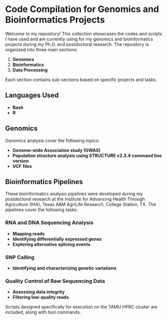 # Code Compilation for Genomics and Bioinformatics Projects

Welcome to my repository! This collection showcases the codes and scripts I have used and am currently using for my genomics and bioinformatics projects during my Ph.D. and postdoctoral research. The repository is organized into three main sections:

1. **Genomics**
2. **Bioinformatics**
3. **Data Processing**

Each section contains sub-sections based on specific projects and tasks.

## Languages Used
- **Bash**
- **R**
## Genomics
Genomics analysis cover the following topics:
- **Genome-wide Association study (GWAS)**
- **Population structure analysis using STRUCTURE v2.3.4 command line version**
- **VCF files**

## Bioinformatics Pipelines

These bioinformatics analysis pipelines were developed during my postdoctoral research at the Institute for Advancing Health Through Agriculture (IHA), Texas A&M AgriLife Research, College Station, TX. The pipelines cover the following tasks:

### RNA and DNA Sequencing Analysis
- **Mapping reads**
- **Identifying differentially expressed genes**
- **Exploring alternative splicing events**

### SNP Calling
- **Identifying and characterizing genetic variations**


### Quality Control of Raw Sequencing Data
- **Assessing data integrity**
- **Filtering low-quality reads**

Scripts designed specifically for execution on the TAMU HPRC cluster are included, along with tool commands.
